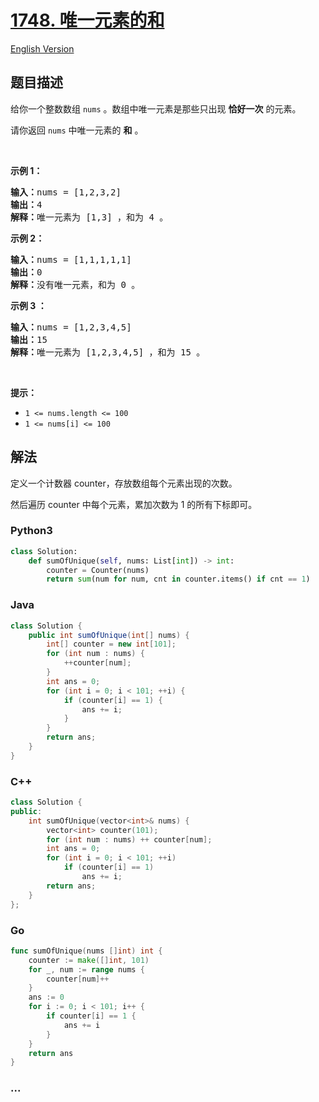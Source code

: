 # [1748. 唯一元素的和](https://leetcode-cn.com/problems/sum-of-unique-elements)

[English Version](/solution/1700-1799/1748.Sum%20of%20Unique%20Elements/README_EN.md)

## 题目描述

<!-- 这里写题目描述 -->

<p>给你一个整数数组 <code>nums</code> 。数组中唯一元素是那些只出现 <strong>恰好一次</strong> 的元素。</p>

<p>请你返回 <code>nums</code> 中唯一元素的 <strong>和</strong> 。</p>

<p> </p>

<p><strong>示例 1：</strong></p>

<pre><b>输入：</b>nums = [1,2,3,2]
<b>输出：</b>4
<b>解释：</b>唯一元素为 [1,3] ，和为 4 。
</pre>

<p><strong>示例 2：</strong></p>

<pre><b>输入：</b>nums = [1,1,1,1,1]
<b>输出：</b>0
<b>解释：</b>没有唯一元素，和为 0 。
</pre>

<p><strong>示例 3 ：</strong></p>

<pre><b>输入：</b>nums = [1,2,3,4,5]
<b>输出：</b>15
<b>解释：</b>唯一元素为 [1,2,3,4,5] ，和为 15 。
</pre>

<p> </p>

<p><strong>提示：</strong></p>

<ul>
	<li><code>1 &lt;= nums.length &lt;= 100</code></li>
	<li><code>1 &lt;= nums[i] &lt;= 100</code></li>
</ul>

## 解法

<!-- 这里可写通用的实现逻辑 -->

定义一个计数器 counter，存放数组每个元素出现的次数。

然后遍历 counter 中每个元素，累加次数为 1 的所有下标即可。

<!-- tabs:start -->

### **Python3**

<!-- 这里可写当前语言的特殊实现逻辑 -->

```python
class Solution:
    def sumOfUnique(self, nums: List[int]) -> int:
        counter = Counter(nums)
        return sum(num for num, cnt in counter.items() if cnt == 1)
```

### **Java**

<!-- 这里可写当前语言的特殊实现逻辑 -->

```java
class Solution {
    public int sumOfUnique(int[] nums) {
        int[] counter = new int[101];
        for (int num : nums) {
            ++counter[num];
        }
        int ans = 0;
        for (int i = 0; i < 101; ++i) {
            if (counter[i] == 1) {
                ans += i;
            }
        }
        return ans;
    }
}
```

### **C++**

```cpp
class Solution {
public:
    int sumOfUnique(vector<int>& nums) {
        vector<int> counter(101);
        for (int num : nums) ++ counter[num];
        int ans = 0;
        for (int i = 0; i < 101; ++i)
            if (counter[i] == 1)
                ans += i;
        return ans;
    }
};
```

### **Go**

```go
func sumOfUnique(nums []int) int {
	counter := make([]int, 101)
	for _, num := range nums {
		counter[num]++
	}
	ans := 0
	for i := 0; i < 101; i++ {
		if counter[i] == 1 {
			ans += i
		}
	}
	return ans
}
```

### **...**

```

```

<!-- tabs:end -->
